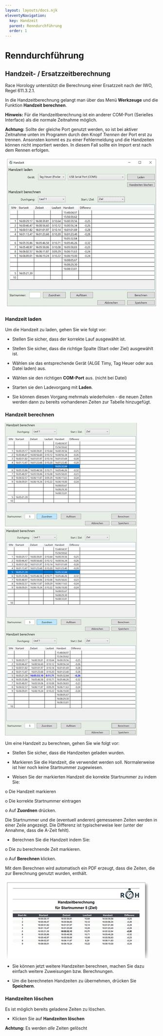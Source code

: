 ```yaml
---
layout: layouts/docs.njk
eleventyNavigation:
  key: Handzeit
  parent: Renndurchführung
  order: 1
---
```


# Renndurchführung

##	Handzeit- / Ersatzzeitberechnung

Race Horology unterstützt die Berechnung einer Ersatzzeit nach der IWO, Regel 611.3.2.1.

In die Handzeitberechnung gelangt man über das Menü **Werkzeuge** und die Funktion **Handzeit berechnen**.

**Hinweis:** Für die Handzeitberechnung ist ein anderer COM-Port (Serielles Interface) als die normale Zeitnahme möglich. 

**Achtung:** Sollte der gleiche Port genutzt werden, so ist bei aktiver Zeitnahme unten im Programm durch den Knopf *Trennen* der Port erst zu trennen. Ansonsten kommt es zu einer Fehlermeldung und die Handzeiten können nicht importiert werden. In diesem Fall sollte ein Import erst nach dem Rennen erfolgen. 

![Zeitnahmetab](../../assets/images/de/handzeit.png)
 
###	Handzeit laden

Um die Handzeit zu laden, gehen Sie wie folgt vor:

-	Stellen Sie sicher, dass der korrekte Lauf ausgewählt ist.

- Stellen Sie sicher, dass die richtige Spalte (Start oder Ziel) ausgewählt ist.

- Wählen sie das entsprechende Gerät (ALGE Timy, Tag Heuer oder aus Datei laden) aus.

-	Wählen sie den richtigen **COM-Port** aus. (nicht bei Datei)

-	Starten sie den Ladevorgang mit **Laden**.

- Sie können diesen Vorgang mehrmals wiederholen - die neuen Zeiten werden dann zu bereits vorhandenen Zeiten zur Tabelle hinzugefügt.

###	Handzeit berechnen

![Handzeit berechnen](../../assets/images/de/handzeitberechnen.png)

Um eine Handzeit zu berechnen, gehen Sie wie folgt vor:

-	Stellen Sie sicher, dass die Handzeiten geladen wurden.

-	Markieren Sie die Handzeit, die verwendet werden soll. Normalerweise ist hier noch keine Startnummer zugewiesen.

-	Weisen Sie der markierten Handzeit die korrekte Startnummer zu indem Sie:

o	Die Handzeit markieren

o	Die korrekte Startnummer eintragen

o	Auf **Zuordnen** drücken.

Die Startnummer und die (eventuell anderen) gemessenen Zeiten werden in einer Zeile angezeigt. Die Differenz ist typischerweise leer (unter der Annahme, dass die A-Zeit fehlt).

-	Berechnen Sie die Handzeit indem Sie:

o	Die zu berechnende Zeit markieren.

o	Auf **Berechnen** klicken.

Mit dem Berechnen wird automatisch ein PDF erzeugt, dass die Zeiten, die zur Berechnung genutzt wurden, enthält.

![Handzeit PDF Ausgabe](../../assets/images/de/handzeit_pdf.png)

-	Sie können jetzt weitere Handzeiten berechnen, machen Sie dazu einfach weitere Zuweisungen bzw. Berechnungen.

-	Um die berechneten Handzeiten zu übernehmen, drücken Sie **Speichern**.

### Handzeiten löschen

Es ist möglich bereits geladene Zeiten zu löschen.

- Klicken Sie auf **Handzeiten löschen**

**Achtung:** Es werden *alle* Zeiten gelöscht
